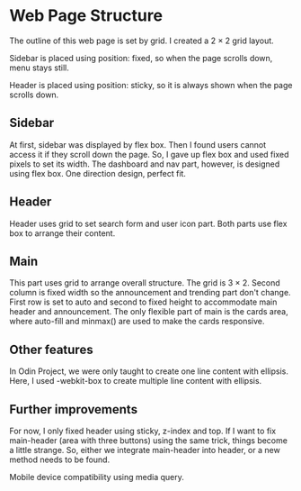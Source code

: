 # Web Page Structure

The outline of this web page is set by grid. I created a 2 &times; 2 grid layout. 

Sidebar is placed using position: fixed, so when the page scrolls down, menu stays still.

Header is placed using position: sticky, so it is always shown when the page scrolls down. 

## Sidebar

At first, sidebar was displayed by flex box. Then I found users cannot access it if they scroll down the page. So, I gave up flex box and used fixed pixels to set its width. The dashboard and nav part, however, is designed using flex box. One direction design, perfect fit.

## Header

Header uses grid to set search form and user icon part. Both parts use flex box to arrange their content.

## Main 

This part uses grid to arrange overall structure. The grid is 3 &times; 2. Second column is fixed width so the announcement and trending part don't change. First row is set to auto and second to fixed height to accommodate main header and announcement. The only flexible part of main is the cards area, where auto-fill and minmax() are used to make the cards responsive. 

## Other features

 In Odin Project, we were only taught to create one line content with ellipsis. Here, I used -webkit-box to create multiple line content with ellipsis.

## Further improvements

For now, I only fixed header using sticky, z-index and top. If I want to fix main-header (area with three buttons) using the same trick, things become a little strange. So, either we integrate main-header into header, or a new method needs to be found.

 Mobile device compatibility using media query.
